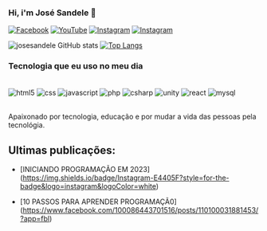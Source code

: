 

### Hi, i'm José Sandele 👋

[![Facebook](https://img.shields.io/badge/Facebook-1877F2?style=for-the-badge&logo=facebook&logoColor=white)](https://web.facebook.com/profile.php?id=100086443701516)
[![YouTube](https://img.shields.io/badge/YouTube-FF0000?style=for-the-badge&logo=youtube&logoColor=white)](https://l.facebook.com/l.php?u=https%3A%2F%2Fyoutube.com%2F%40josesandele%3Ffbclid%3DIwAR061XZUPrusXseGHJTVPlnR45GO_2i8ulErvhthHrmavrEHouRbHtt990E&h=AT3P-29-SDpDox-GAGAUYUJoIsIPO1k74ZRmLNC7LkM_v-EXDSCQDsOg7UnRjsOceNybIGq7jQAuEqt7XFdLRYDxqa6QGWzkAatXNSxB3zEy51g6xfBY4s_STibirDcfEfm0Fw)
[![Instagram](https://img.shields.io/badge/Instagram-E4405F?style=for-the-badge&logo=instagram&logoColor=white)](https://www.instagram.com/p/CovTSAyNzX9/?utm_source=ig_web_copy_link)
[![Instagram](https://img.shields.io/badge/LinkedIn-0077B5?style=for-the-badge&logo=linkedin&logoColor=white)](https://www.linkedin.com/posts/jose-sandele-7672b8237_carreira-activity-7032109863434399744-yvvH?utm_source=share&utm_medium=member_desktop)

![josesandele GitHub stats](https://github-readme-stats.vercel.app/api?username=josesandele&show_icons=true&theme=dracula)
[![Top Langs](https://github-readme-stats.vercel.app/api/top-langs/?username=josesandele)](https://github.com/anuraghazra/github-readme-stats)

### Tecnologia que eu uso no meu dia

<div style="display: inline_block"><br/>
<img align="center" alt="html5" src="https://img.shields.io/badge/HTML5-E34F26?style=for-the-badge&logo=html5&logoColor=white">
<img align="center" alt="css" src="https://img.shields.io/badge/CSS3-1572B6?style=for-the-badge&logo=css3&logoColor=white">
<img align="center" alt="javascript" src="https://img.shields.io/badge/JavaScript-F7DF1E?style=for-the-badge&logo=javascript&logoColor=black">
<img align="center" alt="php" src="https://img.shields.io/badge/PHP-777BB4?style=for-the-badge&logo=php&logoColor=white">
<img align="center" alt="csharp" src="https://img.shields.io/badge/C%23-239120?style=for-the-badge&logo=reactp&logoColor=white">
<img align="center" alt="unity" src="https://img.shields.io/badge/Unity-100000?style=for-the-badge&logo=unity&logoColor=white">
<img align="center" alt="react" src="https://img.shields.io/badge/React-20232A?style=for-the-badge&logo=react&logoColor=61DAFB">
<img align="center" alt="mysql" src="https://img.shields.io/badge/MySQL-00000F?style=for-the-badge&logo=mysql&logoColor=white">
</div><br/>

Apaixonado por tecnologia, educação e por mudar a vida das pessoas pela tecnológia.

## Ultimas publicações:
- [INICIANDO PROGRAMAÇÃO EM 2023]</br>(https://img.shields.io/badge/Instagram-E4405F?style=for-the-badge&logo=instagram&logoColor=white)</br>

- [10 PASSOS PARA APRENDER PROGRAMAÇÃ0]</br>(https://www.facebook.com/100086443701516/posts/110100031881453/?app=fbl)
